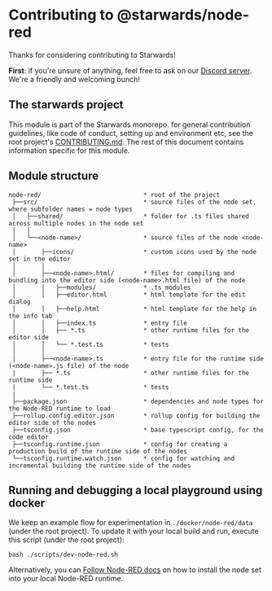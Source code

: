 # Contributing to @starwards/node-red

Thanks for considering contributing to Starwards!

**First**: if you're unsure of anything, feel free to ask on our [Discord server][discord-invite-link]. We're a friendly and welcoming bunch!

## The starwards project

This module is part of the Starwards monorepo. for general contribution guidelines, like code of conduct, setting up and environment etc, see the root project's [CONTRIBUTING.md](https://github.com/starwards/starwards/blob/master/CONTRIBUTING.md). The rest of this document contains information specific for this module.

## Module structure

```
node-red/                            * root of the project
 ├──src/                             * source files of the node set, where subfolder names = node types
 │   ├──shared/                      * folder for .ts files shared across multiple nodes in the node set
 │   │
 │   └──<node-name>/                 * source files of the node <node-name>
 │       ├──icons/                   * custom icons used by the node set in the editor
 │       │
 │       ├──<node-name>.html/        * files for compiling and bundling into the editor side (<node-name>.html file) of the node
 │       │   ├──modules/             * .ts modules
 │       │   ├──editor.html          * html template for the edit dialog
 │       │   ├──help.html            * html template for the help in the info tab
 │       │   ├──index.ts             * entry file
 │       │   ├── *.ts                * other runtime files for the editor side
 │       │   └── *.test.ts           * tests
 │       │
 |       ├──<node-name>.ts           * entry file for the runtime side (<node-name>.js file) of the node
 |       ├── *.ts                    * other runtime files for the runtime side
 |       └── *.test.ts               * tests
 |
 ├──package.json                     * dependencies and node types for the Node-RED runtime to load
 ├──rollup.config.editor.json        * rollup config for building the editor side of the nodes
 ├──tsconfig.json                    * base typescript config, for the code editor
 ├──tsconfig.runtime.json            * config for creating a production build of the runtime side of the nodes
 └──tsconfig.runtime.watch.json      * config for watching and incremental building the runtime side of the nodes
```

## Running and debugging a local playground using docker

We keep an example flow for experimentation in `./docker/node-red/data` (under the root project). To update it with your local build and run, execute this script (under the root project):

`bash ./scripts/dev-node-red.sh`

Alternatively, you can [Follow Node-RED docs](https://nodered.org/docs/creating-nodes/first-node#testing-your-node-in-node-red) on how to install the node set into your local Node-RED runtime.

[discord-invite-link]: https://discord.gg/p56nSVEjdb
[good-first-issue]: https://github.com/starwards/node-red/labels/good%20first%20issue
[feature-issue]: https://github.com/starwards/node-red/issues/new?assignees=&labels=enhancement%20system
